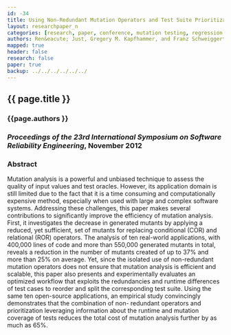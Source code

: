 ```yaml
---
id: -34
title: Using Non-Redundant Mutation Operators and Test Suite Prioritization to Achieve Efficient and Scalable Mutation Analysis
layout: researchpaper_n
categories: [research, paper, conference, mutation testing, regression testing]
authors: Ren&eacute; Just, Gregory M. Kapfhammer, and Franz Schweiggert
mapped: true
header: false
research: false
paper: true
backup: ../../../../../../
---
```


## {{ page.title }} [<i class="fa fa-download"></i>]({{site.baseurl}}download/research/papers/issre2012-just-kapfhammer-schweiggert.pdf "Download this Paper!")

### {{page.authors }}

### <em>Proceedings of the 23rd International Symposium on Software Reliability Engineering</em>, November 2012

### Abstract

Mutation analysis is a powerful and unbiased technique to assess the quality of input values and test oracles. However,
its application domain is still limited due to the fact that it is a time consuming and computationally expensive
method, especially when used with large and complex software systems. Addressing these challenges, this paper makes
several contributions to significantly improve the efficiency of mutation analysis. First, it investigates the decrease
in generated mutants by applying a reduced, yet sufficient, set of mutants for replacing conditional (COR) and
relational (ROR) operators. The analysis of ten real-world applications, with 400,000 lines of code and more than
550,000 generated mutants in total, reveals a reduction in the number of mutants created of up to 37% and more than 25%
on average. Yet, since the isolated use of non-redundant mutation operators does not ensure that mutation analysis is
efficient and scalable, this paper also presents and experimentally evaluates an optimized workflow that exploits the
redundancies and runtime differences of test cases to reorder and split the corresponding test suite. Using the same ten
open-source applications, an empirical study convincingly demonstrates that the combination of non- redundant operators
and prioritization leveraging information about the runtime and mutation coverage of tests reduces the total cost of
mutation analysis further by as much as 65%.
